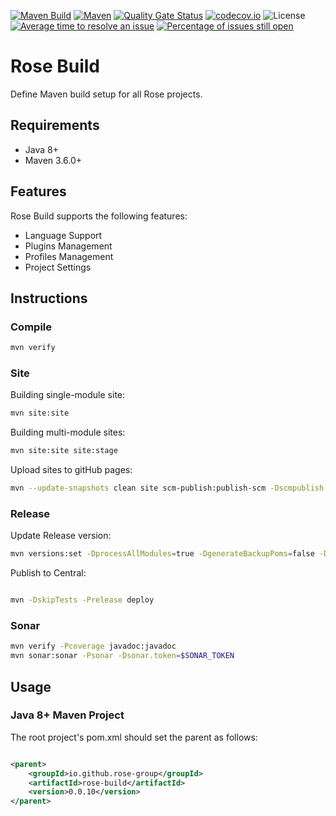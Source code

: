 [![Maven Build](https://github.com/rose-group/rose-build/actions/workflows/build.yml/badge.svg)](https://github.com/rose-group/rose-build/actions/workflows/build.yml)
[![Maven](https://img.shields.io/maven-central/v/io.github.rose-group/rose-build.svg)](https://repo1.maven.org/maven2/io/github/rose-group/rose-build/)
[![Quality Gate Status](https://sonarcloud.io/api/project_badges/measure?project=io.github.rose-group%3Arose-build&metric=alert_status)](https://sonarcloud.io/summary/new_code?id=io.github.rose-group%3Arose-build)
[![codecov.io](https://codecov.io/github/rose-group/rose-build/coverage.svg?branch=main)](https://codecov.io/github/rose-group/rose-build?branch=main)
![License](https://img.shields.io/github/license/rose-group/rose-build.svg)
[![Average time to resolve an issue](http://isitmaintained.com/badge/resolution/rose-group/rose-build.svg)](http://isitmaintained.com/project/rose-group/rose-build "Average time to resolve an issue")
[![Percentage of issues still open](http://isitmaintained.com/badge/open/rose-group/rose-build.svg)](http://isitmaintained.com/project/rose-group/rose-build "Percentage of issues still open")

# Rose Build

Define Maven build setup for all Rose projects.

## Requirements

- Java 8+
- Maven 3.6.0+

## Features

Rose Build supports the following features:

- Language Support
- Plugins Management
- Profiles Management
- Project Settings

## Instructions

### Compile

```bash
mvn verify
```

### Site

Building single-module site:

```bash
mvn site:site
```

Building multi-module sites:

```bash
mvn site:site site:stage
```

Upload sites to gitHub pages:

```bash
mvn --update-snapshots clean site scm-publish:publish-scm -Dscmpublish.serverId=github
```

### Release

Update Release version:

```bash
mvn versions:set -DprocessAllModules=true -DgenerateBackupPoms=false -DnewVersion=0.0.1
```

Publish to Central:

```bash

mvn -DskipTests -Prelease deploy
```

### Sonar

```bash
mvn verify -Pcoverage javadoc:javadoc
mvn sonar:sonar -Psonar -Dsonar.token=$SONAR_TOKEN
```

## Usage

### Java 8+ Maven Project

The root project's pom.xml should set the parent as follows:

```xml

<parent>
    <groupId>io.github.rose-group</groupId>
    <artifactId>rose-build</artifactId>
    <version>0.0.10</version>
</parent>
```

